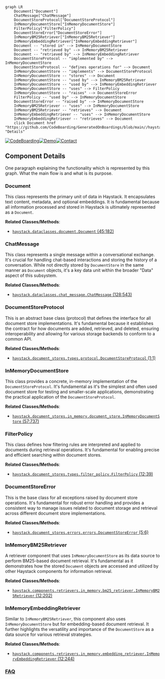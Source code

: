```mermaid
graph LR
    Document["Document"]
    ChatMessage["ChatMessage"]
    DocumentStoreProtocol["DocumentStoreProtocol"]
    InMemoryDocumentStore["InMemoryDocumentStore"]
    FilterPolicy["FilterPolicy"]
    DocumentStoreError["DocumentStoreError"]
    InMemoryBM25Retriever["InMemoryBM25Retriever"]
    InMemoryEmbeddingRetriever["InMemoryEmbeddingRetriever"]
    Document -- "stored in" --> InMemoryDocumentStore
    Document -- "retrieved by" --> InMemoryBM25Retriever
    Document -- "retrieved by" --> InMemoryEmbeddingRetriever
    DocumentStoreProtocol -- "implemented by" --> InMemoryDocumentStore
    DocumentStoreProtocol -- "defines operations for" --> Document
    InMemoryDocumentStore -- "implements" --> DocumentStoreProtocol
    InMemoryDocumentStore -- "stores" --> Document
    InMemoryDocumentStore -- "used by" --> InMemoryBM25Retriever
    InMemoryDocumentStore -- "used by" --> InMemoryEmbeddingRetriever
    InMemoryDocumentStore -- "uses" --> FilterPolicy
    InMemoryDocumentStore -- "raises" --> DocumentStoreError
    FilterPolicy -- "used by" --> InMemoryDocumentStore
    DocumentStoreError -- "raised by" --> InMemoryDocumentStore
    InMemoryBM25Retriever -- "uses" --> InMemoryDocumentStore
    InMemoryBM25Retriever -- "retrieves" --> Document
    InMemoryEmbeddingRetriever -- "uses" --> InMemoryDocumentStore
    InMemoryEmbeddingRetriever -- "retrieves" --> Document
    click Document href "https://github.com/CodeBoarding/GeneratedOnBoardings/blob/main//haystack/Document.md" "Details"
```
[![CodeBoarding](https://img.shields.io/badge/Generated%20by-CodeBoarding-9cf?style=flat-square)](https://github.com/CodeBoarding/CodeBoarding)[![Demo](https://img.shields.io/badge/Try%20our-Demo-blue?style=flat-square)](https://www.codeboarding.org/demo)[![Contact](https://img.shields.io/badge/Contact%20us%20-%20contact@codeboarding.org-lightgrey?style=flat-square)](mailto:contact@codeboarding.org)

## Component Details

One paragraph explaining the functionality which is represented by this graph. What the main flow is and what is its purpose.

### Document
This class represents the primary unit of data in Haystack. It encapsulates text content, metadata, and optional embeddings. It is fundamental because all information processed and stored in Haystack is ultimately represented as a `Document`.


**Related Classes/Methods**:

- <a href="https://github.com/deepset-ai/haystack/blob/master/haystack/dataclasses/document.py#L45-L182" target="_blank" rel="noopener noreferrer">`haystack.dataclasses.document.Document` (45:182)</a>


### ChatMessage
This class represents a single message within a conversational exchange. It's crucial for handling chat-based interactions and storing the history of a conversation. While not directly stored by `DocumentStore` in the same manner as `Document` objects, it's a key data unit within the broader "Data" aspect of this subsystem.


**Related Classes/Methods**:

- <a href="https://github.com/deepset-ai/haystack/blob/master/haystack/dataclasses/chat_message.py#L128-L543" target="_blank" rel="noopener noreferrer">`haystack.dataclasses.chat_message.ChatMessage` (128:543)</a>


### DocumentStoreProtocol
This is an abstract base class (protocol) that defines the interface for all document store implementations. It's fundamental because it establishes the contract for how documents are added, retrieved, and deleted, ensuring interoperability and allowing for various storage backends to conform to a common API.


**Related Classes/Methods**:

- <a href="https://github.com/deepset-ai/haystack/blob/master/haystack/document_stores/types/protocol.py#L1-L1" target="_blank" rel="noopener noreferrer">`haystack.document_stores.types.protocol.DocumentStoreProtocol` (1:1)</a>


### InMemoryDocumentStore
This class provides a concrete, in-memory implementation of the `DocumentStoreProtocol`. It's fundamental as it's the simplest and often used document store for testing and smaller-scale applications, demonstrating the practical application of the `DocumentStoreProtocol`.


**Related Classes/Methods**:

- <a href="https://github.com/deepset-ai/haystack/blob/master/haystack/document_stores/in_memory/document_store.py#L57-L737" target="_blank" rel="noopener noreferrer">`haystack.document_stores.in_memory.document_store.InMemoryDocumentStore` (57:737)</a>


### FilterPolicy
This class defines how filtering rules are interpreted and applied to documents during retrieval operations. It's fundamental for enabling precise and efficient searching within document stores.


**Related Classes/Methods**:

- <a href="https://github.com/deepset-ai/haystack/blob/master/haystack/document_stores/types/filter_policy.py#L12-L39" target="_blank" rel="noopener noreferrer">`haystack.document_stores.types.filter_policy.FilterPolicy` (12:39)</a>


### DocumentStoreError
This is the base class for all exceptions raised by document store operations. It's fundamental for robust error handling and provides a consistent way to manage issues related to document storage and retrieval across different document store implementations.


**Related Classes/Methods**:

- <a href="https://github.com/deepset-ai/haystack/blob/master/haystack/document_stores/errors/errors.py#L5-L6" target="_blank" rel="noopener noreferrer">`haystack.document_stores.errors.errors.DocumentStoreError` (5:6)</a>


### InMemoryBM25Retriever
A retriever component that uses `InMemoryDocumentStore` as its data source to perform BM25-based document retrieval. It's fundamental as it demonstrates how the stored `Document` objects are accessed and utilized by other Haystack components for information retrieval.


**Related Classes/Methods**:

- <a href="https://github.com/deepset-ai/haystack/blob/master/haystack/components/retrievers/in_memory/bm25_retriever.py#L12-L202" target="_blank" rel="noopener noreferrer">`haystack.components.retrievers.in_memory.bm25_retriever.InMemoryBM25Retriever` (12:202)</a>


### InMemoryEmbeddingRetriever
Similar to `InMemoryBM25Retriever`, this component also uses `InMemoryDocumentStore` but for embedding-based document retrieval. It further highlights the versatility and importance of the `DocumentStore` as a data source for various retrieval strategies.


**Related Classes/Methods**:

- <a href="https://github.com/deepset-ai/haystack/blob/master/haystack/components/retrievers/in_memory/embedding_retriever.py#L12-L244" target="_blank" rel="noopener noreferrer">`haystack.components.retrievers.in_memory.embedding_retriever.InMemoryEmbeddingRetriever` (12:244)</a>




### [FAQ](https://github.com/CodeBoarding/GeneratedOnBoardings/tree/main?tab=readme-ov-file#faq)